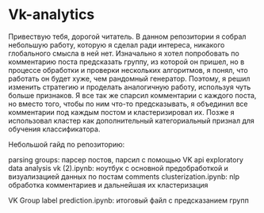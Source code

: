 # Vk-analytics 
Привествую тебя, дорогой читатель.
В данном репозитории я собрал небольшую работу, которую я сделал ради интереса, никакого глобального смысла в ней нет.
Изначально я хотел попробовать по комментарию поста предсказать группу, из которой он пришел, но в процессе обработки и проверки нескольких алгоритмов, я понял, что работать он будет хуже, чем рандомный генератор.
Поэтому, я решил изменить стратегию и проделать аналогичную работу, используя чуть больше признаков.
Я все так же спарсил комментарии с каждого поста, но вместо того, чтобы по ним что-то предсказывать, я объединил все комментарии под каждым постом и кластеризировал их. Позже я использовал кластер как дополнительный категориальный признал для обучения классификатора.

Небольшой гайд по репозиторию:

parsing groups: парсер постов, парсил с помощью VK api
exploratory data analysis vk (2).ipynb: ноутбук с основной предобработкой и визуализацией данных по постам
comments clusterization.ipynb: nlp обработка комментариев и дальнейшая их кластеризация

VK Group label prediction.ipynb: итоговый файл с предсказанием групп
